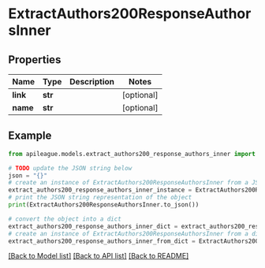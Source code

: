 # ExtractAuthors200ResponseAuthorsInner


## Properties

Name | Type | Description | Notes
------------ | ------------- | ------------- | -------------
**link** | **str** |  | [optional] 
**name** | **str** |  | [optional] 

## Example

```python
from apileague.models.extract_authors200_response_authors_inner import ExtractAuthors200ResponseAuthorsInner

# TODO update the JSON string below
json = "{}"
# create an instance of ExtractAuthors200ResponseAuthorsInner from a JSON string
extract_authors200_response_authors_inner_instance = ExtractAuthors200ResponseAuthorsInner.from_json(json)
# print the JSON string representation of the object
print(ExtractAuthors200ResponseAuthorsInner.to_json())

# convert the object into a dict
extract_authors200_response_authors_inner_dict = extract_authors200_response_authors_inner_instance.to_dict()
# create an instance of ExtractAuthors200ResponseAuthorsInner from a dict
extract_authors200_response_authors_inner_from_dict = ExtractAuthors200ResponseAuthorsInner.from_dict(extract_authors200_response_authors_inner_dict)
```
[[Back to Model list]](../README.md#documentation-for-models) [[Back to API list]](../README.md#documentation-for-api-endpoints) [[Back to README]](../README.md)


